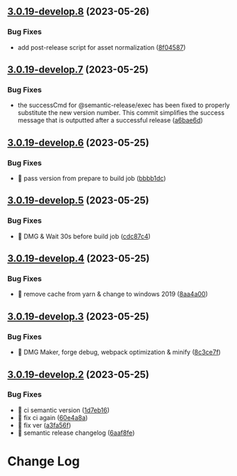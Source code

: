 ## [3.0.19-develop.8](https://github.com/garrylachman/ElectroCRUD/compare/v3.0.19-develop.7...v3.0.19-develop.8) (2023-05-26)


### Bug Fixes

* add post-release script for asset normalization ([8f04587](https://github.com/garrylachman/ElectroCRUD/commit/8f0458780feb6298a0d80380df1c53de3777bee9))

## [3.0.19-develop.7](https://github.com/garrylachman/ElectroCRUD/compare/v3.0.19-develop.6...v3.0.19-develop.7) (2023-05-25)


### Bug Fixes

* the successCmd for @semantic-release/exec has been fixed to properly substitute the new version number. This commit simplifies the success message that is outputted after a successful release ([a6bae6d](https://github.com/garrylachman/ElectroCRUD/commit/a6bae6ddd63d962db7e4cf7d64633425fa23c933))

## [3.0.19-develop.6](https://github.com/garrylachman/ElectroCRUD/compare/v3.0.19-develop.5...v3.0.19-develop.6) (2023-05-25)


### Bug Fixes

* 🐛 pass version from prepare to build job ([bbbb1dc](https://github.com/garrylachman/ElectroCRUD/commit/bbbb1dcd945775d5541e559e9c8bfa8134768d71))

## [3.0.19-develop.5](https://github.com/garrylachman/ElectroCRUD/compare/v3.0.19-develop.4...v3.0.19-develop.5) (2023-05-25)


### Bug Fixes

* 🐛 DMG & Wait 30s before build job ([cdc87c4](https://github.com/garrylachman/ElectroCRUD/commit/cdc87c4595a846bd64fa628829c62c8a4d640e5f))

## [3.0.19-develop.4](https://github.com/garrylachman/ElectroCRUD/compare/v3.0.19-develop.3...v3.0.19-develop.4) (2023-05-25)


### Bug Fixes

* 🐛 remove cache from yarn & change to windows 2019 ([8aa4a00](https://github.com/garrylachman/ElectroCRUD/commit/8aa4a0099aa98709ef647f8a3766b5a166ad3d0d))

## [3.0.19-develop.3](https://github.com/garrylachman/ElectroCRUD/compare/v3.0.19-develop.2...v3.0.19-develop.3) (2023-05-25)


### Bug Fixes

* 🐛 DMG Maker, forge debug, webpack optimization & minify ([8c3ce7f](https://github.com/garrylachman/ElectroCRUD/commit/8c3ce7f0cd832d79e822a5c867a597fc73c8cf32))

## [3.0.19-develop.2](https://github.com/garrylachman/ElectroCRUD/compare/v3.0.19-develop.1...v3.0.19-develop.2) (2023-05-25)


### Bug Fixes

* 🐛 ci semantic version ([1d7eb16](https://github.com/garrylachman/ElectroCRUD/commit/1d7eb16a1787ef04372a3b502fb74e2502836db2))
* 🐛 fix ci again ([60e4a8a](https://github.com/garrylachman/ElectroCRUD/commit/60e4a8a5de638f1c2e0ced619f3964579c27c353))
* 🐛 fix ver ([a3fa56f](https://github.com/garrylachman/ElectroCRUD/commit/a3fa56f8bc6ea8622fc0eebd76de5d4a7d2c2009))
* 🐛 semantic release changelog ([6aaf8fe](https://github.com/garrylachman/ElectroCRUD/commit/6aaf8fe8dd46fbc7408d71f72946912f1161b77d))

# Change Log
